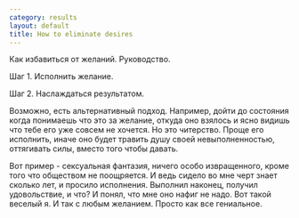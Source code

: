 ```yaml
--- 
category: results
layout: default
title: How to eliminate desires
---
```

Как избавиться от желаний. Руководство.

Шаг 1. Исполнить желание.

Шаг 2. Наслаждаться результатом.

Возможно, есть альтернативный подход. Например, дойти до состояния когда понимаешь что это за желание, откуда оно взялось и ясно видишь что тебе его уже совсем не хочется. Но это читерство. Проще его исполнить, иначе оно будет травить душу своей невыполненностью, оттягивать силы, вместо того чтобы давать.

Вот пример - сексуальная фантазия, ничего особо извращенного, кроме того что обществом не поощряется. И ведь сидело во мне черт знает сколько лет, и просило исполнения. Выполнил наконец, получил удовольствие, и что? И понял, что мне оно нафиг не надо. Вот такой веселый я. И так с любым желанием. Просто как все гениальное.
